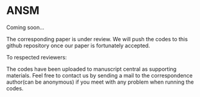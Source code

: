 # ANSM

Coming soon...

The corresponding paper is under review. We will push the codes to
this github repository once our paper is fortunately accepted.

To respected reviewers:

The codes have been uploaded to manuscript central as supporting
materials. Feel free to contact us by sending a mail to the
correspondence author(can be anonymous) if you meet with any problem
when running the codes.

